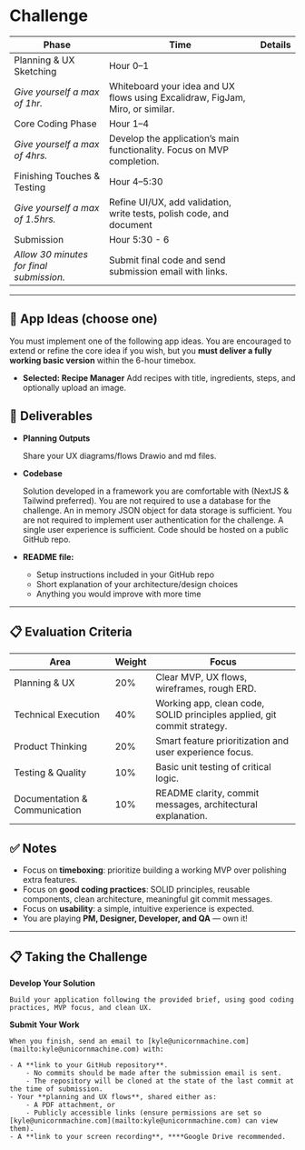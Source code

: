 # Challenge

| **Phase** | **Time** | **Details** |
| --- | --- | --- |
| Planning & UX Sketching | Hour 0–1
*Give yourself a max of 1hr.* | Whiteboard your idea and UX flows using Excalidraw, FigJam, Miro, or similar. |
| Core Coding Phase | Hour 1–4
*Give yourself a max of 4hrs.* | Develop the application’s main functionality. Focus on MVP completion. |
| Finishing Touches & Testing | Hour 4–5:30 
*Give yourself a max of 1.5hrs.* | Refine UI/UX, add validation, write tests, polish code, and document |
| Submission | Hour 5:30 - 6
*Allow 30 minutes for final submission.* | Submit final code and send submission email with links. |

---

## **🚀 App Ideas (choose one)**

You must implement one of the following app ideas.
You are encouraged to extend or refine the core idea if you wish, but you **must deliver a fully working basic version** within the 6-hour timebox.

- **Selected: Recipe Manager**
    Add recipes with title, ingredients, steps, and optionally upload an image.
    
## **🏁 Deliverables**

- **Planning Outputs**
    
    Share your UX diagrams/flows Drawio and md files.
    
- **Codebase**
    
    Solution developed in a framework you are comfortable with (NextJS & Tailwind preferred). 
    You are not required to use a database for the challenge. An in memory JSON object for data storage is sufficient.
    You are not required to implement user authentication for the challenge. A single user experience is sufficient.
    Code should be hosted on a public GitHub repo.

- **README file:**
    - Setup instructions included in your GitHub repo
    - Short explanation of your architecture/design choices
    - Anything you would improve with more time

---

## **📋 Evaluation Criteria**

| **Area** | **Weight** | **Focus** |
| --- | --- | --- |
| Planning & UX | 20% | Clear MVP, UX flows, wireframes, rough ERD. |
| Technical Execution | 40% | Working app, clean code, SOLID principles applied, git commit strategy. |
| Product Thinking | 20% | Smart feature prioritization and user experience focus. |
| Testing & Quality | 10% | Basic unit testing of critical logic. |
| Documentation & Communication | 10% | README clarity, commit messages, architectural explanation. |

## **✅ Notes**

- Focus on **timeboxing**: prioritize building a working MVP over polishing extra features.
- Focus on **good coding practices**: SOLID principles, reusable components, clean architecture, meaningful git commit messages.
- Focus on **usability**: a simple, intuitive experience is expected.
- You are playing **PM, Designer, Developer, and QA** — own it!

---

## **📋 Taking the Challenge**

**Develop Your Solution**
    
    Build your application following the provided brief, using good coding practices, MVP focus, and clean UX.
    
**Submit Your Work**
    
    When you finish, send an email to [kyle@unicornmachine.com](mailto:kyle@unicornmachine.com) with:
    
    - A **link to your GitHub repository**.
        - No commits should be made after the submission email is sent.
        - The repository will be cloned at the state of the last commit at the time of submission.
    - Your **planning and UX flows**, shared either as:
        - A PDF attachment, or
        - Publicly accessible links (ensure permissions are set so [kyle@unicornmachine.com](mailto:kyle@unicornmachine.com) can view them).
    - A **link to your screen recording**, ****Google Drive recommended.